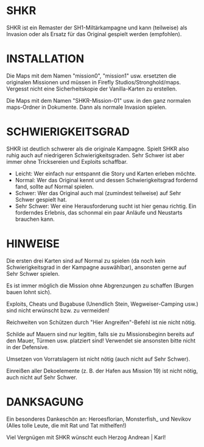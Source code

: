 # SHKR
SHKR ist ein Remaster der SH1-Miltärkampagne und kann (teilweise) als Invasion oder als Ersatz für das Original gespielt werden (empfohlen).



# INSTALLATION

Die Maps mit dem Namen "mission0", "mission1" usw. ersetzten die originalen Missionen und müssen in Firefly Studios/Stronghold/maps.
Vergesst nicht eine Sicherheitskopie der Vanilla-Karten zu erstellen.

Die Maps mit dem Namen "SHKR-Mission-01" usw. in den ganz normalen maps-Ordner in Dokumente. Dann als normale Invasion spielen.



# SCHWIERIGKEITSGRAD

SHKR ist deutlich schwerer als die originale Kampagne. Spielt SHKR also ruhig auch auf niedrigeren Schwierigkeitsgraden.
Sehr Schwer ist aber immer ohne Tricksereien und Exploits schaffbar.

- Leicht: Wer einfach nur entspannt die Story und Karten erleben möchte.
- Normal: Wer das Original kennt und dessen Schwierigkeitsgrad fordernd fand, sollte auf Normal spielen.
- Schwer: Wer das Original auch mal (zumindest teilweise) auf Sehr Schwer gespielt hat.
- Sehr Schwer: Wer eine Herausforderung sucht ist hier genau richtig. Ein forderndes Erlebnis, das schonmal ein paar Anläufe und Neustarts brauchen kann.



# HINWEISE

Die ersten drei Karten sind auf Normal zu spielen (da noch kein Schwierigkeitsgrad in der Kampagne auswählbar), ansonsten gerne auf Sehr Schwer spielen.

Es ist immer möglich die Mission ohne Abgrenzungen zu schaffen (Burgen bauen lohnt sich).

Exploits, Cheats und Bugabuse (Unendlich Stein, Wegweiser-Camping usw.) sind nicht erwünscht bzw. zu vermeiden!

Reichweiten von Schützen durch "Hier Angreifen"-Befehl ist nie nicht nötig.

Schilde auf Mauern sind nur legitim, falls sie zu Missionsbeginn bereits auf den Mauer, Türmen usw. platziert sind! Verwendet sie ansonsten bitte nicht in der Defensive.

Umsetzen von Vorratslagern ist nicht nötig (auch nicht auf Sehr Schwer).

Einreißen aller Dekoelemente (z. B. der Hafen aus Mission 19) ist nicht nötig, auch nicht auf Sehr Schwer.



# DANKSAGUNG

Ein besonderes Dankeschön an: Heroesflorian, Monsterfish_ und Nevikov (Alles tolle Leute, die mit Rat und Tat mithelfen!)



Viel Vergnügen mit SHKR wünscht euch Herzog Andrean | Karl!
